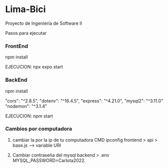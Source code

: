 # Lima-Bici
Proyecto de Ingeniería de Software II

Pasos para ejecutar
### FrontEnd
npm install

EJECUCION: npx expo start

### BackEnd

npm install

"cors": "^2.8.5",
"dotenv": "^16.4.5",
"express": "^4.21.0",
"mysql2": "^3.11.0"
"nodemon": "^3.1.4"

EJECUCION: npm start

### Cambios por computadora
1. cambiar la por la ip de tu computadora
   CMD ipconfig
   frontend > api > base.js  --> variable URI

2. Cambiar contraseña del mysql
   backend > .env
   MYSQL_PASSWORD=Carlota2022.
